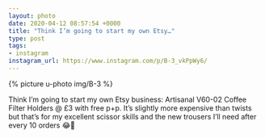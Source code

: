 ```yaml
---
layout: photo
date: 2020-04-12 08:57:54 +0000
title: "Think I’m going to start my own Etsy…"
type: post
tags:
- instagram
instagram_url: https://www.instagram.com/p/B-3_vkPpWy6/
---
```


{% picture u-photo img/B-3 %}

Think I’m going to start my own Etsy business: Artisanal V60-02 Coffee Filter Holders @ £3 with free p+p. It’s slightly more expensive than twists but that’s for my excellent scissor skills and the new trousers I’ll need after every 10 orders 😂🤣

